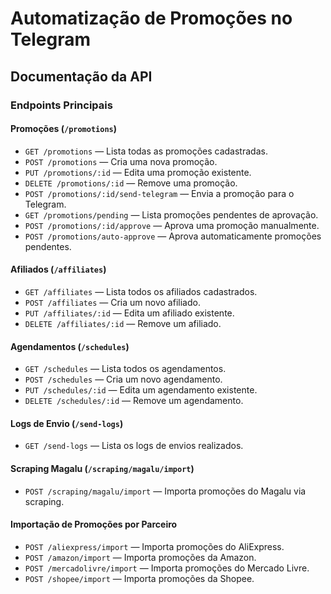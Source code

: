 # Automatização de Promoções no Telegram

## Documentação da API

### Endpoints Principais

#### Promoções (`/promotions`)

- `GET /promotions` — Lista todas as promoções cadastradas.
- `POST /promotions` — Cria uma nova promoção.
- `PUT /promotions/:id` — Edita uma promoção existente.
- `DELETE /promotions/:id` — Remove uma promoção.
- `POST /promotions/:id/send-telegram` — Envia a promoção para o Telegram.
- `GET /promotions/pending` — Lista promoções pendentes de aprovação.
- `POST /promotions/:id/approve` — Aprova uma promoção manualmente.
- `POST /promotions/auto-approve` — Aprova automaticamente promoções pendentes.

#### Afiliados (`/affiliates`)

- `GET /affiliates` — Lista todos os afiliados cadastrados.
- `POST /affiliates` — Cria um novo afiliado.
- `PUT /affiliates/:id` — Edita um afiliado existente.
- `DELETE /affiliates/:id` — Remove um afiliado.

#### Agendamentos (`/schedules`)

- `GET /schedules` — Lista todos os agendamentos.
- `POST /schedules` — Cria um novo agendamento.
- `PUT /schedules/:id` — Edita um agendamento existente.
- `DELETE /schedules/:id` — Remove um agendamento.

#### Logs de Envio (`/send-logs`)

- `GET /send-logs` — Lista os logs de envios realizados.

#### Scraping Magalu (`/scraping/magalu/import`)

- `POST /scraping/magalu/import` — Importa promoções do Magalu via scraping.

#### Importação de Promoções por Parceiro

- `POST /aliexpress/import` — Importa promoções do AliExpress.
- `POST /amazon/import` — Importa promoções da Amazon.
- `POST /mercadolivre/import` — Importa promoções do Mercado Livre.
- `POST /shopee/import` — Importa promoções da Shopee.
